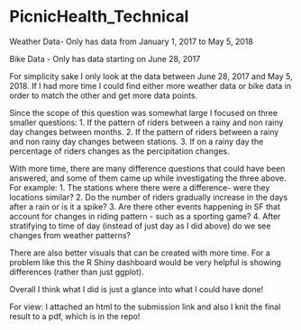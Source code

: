 # PicnicHealth_Technical

Weather Data- Only has data from January 1, 2017 to May 5, 2018

Bike Data - Only has data starting on June 28, 2017

For simplicity sake I only look at the data between June 28, 2017 and May 5, 2018. If I had more time I could find either more weather 
data or bike data in order to match the other and get more data points.  

Since the scope of this question was somewhat large I focused on three smaller questions:
	1. If the pattern of riders between a rainy and non rainy day changes between months.
	2. If the pattern of riders between a rainy and non rainy day changes between stations.
	3. If on a rainy day the percentage of riders changes as the percipitation changes. 

With more time, there are many difference questions that could have been answered, and some 
of them came up while investigating the three above. For example:
	1. The stations where there were a difference- were they locations similar?
	2. Do the number of riders gradually increase in the days after a rain or is it a spike? 
	3. Are there other events happening in SF that account for changes in riding pattern - 
           such as a sporting game?
	4. After stratifying to time of day (instead of just day as I did above) do we see changes
	   from weather patterns? 

There are also better visuals that can be created with more time. For a problem like this the 
R Shiny dashboard would be very helpful is showing differences (rather than just ggplot). 

Overall I think what I did is just a glance into what I could have done!

For view: I attached an html to the submission link and also I knit the final result to a pdf, which is in the repo!

